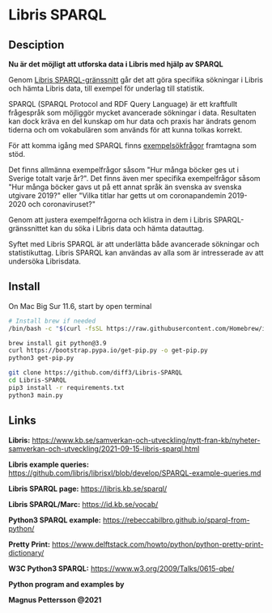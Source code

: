 # Libris SPARQL



## Desciption



**Nu är det möjligt att utforska data i Libris med hjälp av SPARQL**

Genom [Libris SPARQL-gränssnitt](https://libris.kb.se/sparql) går det att göra specifika sökningar i Libris och hämta Libris data, till exempel för underlag till statistik.

SPARQL (SPARQL Protocol and RDF Query Language) är ett kraftfullt frågespråk som möjliggör mycket avancerade sökningar i data. Resultaten kan dock kräva en del kunskap om hur data och praxis har ändrats genom tiderna och om vokabulären som används för att kunna tolkas korrekt.

För att komma igång med SPARQL finns [exempelsökfrågor](https://github.com/libris/librisxl/blob/develop/SPARQL-example-queries.md) framtagna som stöd.

Det finns allmänna exempelfrågor såsom "Hur många böcker ges ut i Sverige totalt varje år?". Det finns även mer specifika exempelfrågor såsom "Hur många böcker gavs ut på ett annat språk än svenska av svenska utgivare 2019?" eller "Vilka titlar har getts ut om coronapandemin 2019-2020 och coronaviruset?"

Genom att justera exempelfrågorna och klistra in dem i Libris SPARQL-gränssnittet kan du söka i Libris data och hämta datauttag.

Syftet med Libris SPARQL är att underlätta både avancerade sökningar och statistikuttag. Libris SPARQL kan användas av alla som är intresserade av att undersöka Librisdata.



## Install



On Mac Big Sur 11.6, start by open terminal

```Bash
# Install brew if needed
/bin/bash -c "$(curl -fsSL https://raw.githubusercontent.com/Homebrew/install/HEAD/install.sh)"

brew install git python@3.9
curl https://bootstrap.pypa.io/get-pip.py -o get-pip.py
python3 get-pip.py

git clone https://github.com/diff3/Libris-SPARQL
cd Libris-SPARQL
pip3 install -r requirements.txt
python3 main.py
```



##  Links



**Libris:** https://www.kb.se/samverkan-och-utveckling/nytt-fran-kb/nyheter-samverkan-och-utveckling/2021-09-15-libris-sparql.html

**Libris example queries:** https://github.com/libris/librisxl/blob/develop/SPARQL-example-queries.md

**Libris SPARQL page:** https://libris.kb.se/sparql/

**Libris SPARQL/Marc:** https://id.kb.se/vocab/

**Python3 SPARQL example:** https://rebeccabilbro.github.io/sparql-from-python/

**Pretty Print:** https://www.delftstack.com/howto/python/python-pretty-print-dictionary/

**W3C Python3 SPARQL:** https://www.w3.org/2009/Talks/0615-qbe/





**Python program and examples by**

**Magnus Pettersson @2021**
